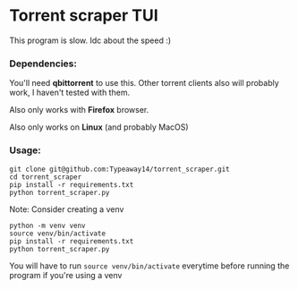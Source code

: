 # Torrent scraper TUI

This program is slow. Idc about the speed :)

### Dependencies:

You'll need **qbittorrent** to use this. Other torrent clients also will probably work, I haven't tested with them.

Also only works with **Firefox** browser.

Also only works on **Linux** (and probably MacOS)

### Usage:
```
git clone git@github.com:Typeaway14/torrent_scraper.git
cd torrent_scraper
pip install -r requirements.txt
python torrent_scraper.py
```

Note: Consider creating a venv 
```
python -m venv venv
source venv/bin/activate
pip install -r requirements.txt
python torrent_scraper.py
```
You will have to run `source venv/bin/activate` everytime before running the program if you're using a venv


